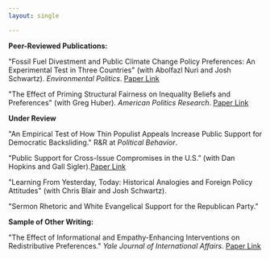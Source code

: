 ```yaml
---
layout: single

---
```


**Peer-Reviewed Publications:** 
 
"Fossil Fuel Divestment and Public Climate Change Policy Preferences: An Experimental Test in Three Countries" (with Abolfazl Nuri and Josh Schwartz). _Environmental Politics_. [Paper Link](https://www.tandfonline.com/doi/full/10.1080/09644016.2023.2178351?role=tab&tab=permissions&scroll=top)

 "The Effect of Priming Structural Fairness on Inequality Beliefs and Preferences" (with Greg Huber). _American Politics Research_. [Paper Link](https://journals.sagepub.com/eprint/XKEEENHBVUHAYAGHRCZR/full) 

**Under Review**

"An Empirical Test of How Thin Populist Appeals Increase Public Support for Democratic Backsliding." R&R at _Political Behavior_. 

"Public Support for Cross-Issue Compromises in the U.S.” (with Dan Hopkins and Gall Sigler).[Paper Link](/Compromise%Paper.pdf)

"Learning From Yesterday, Today: Historical Analogies and Foreign Policy Attitudes" (with Chris Blair and Josh Schwartz).

"Sermon Rhetoric and White Evangelical Support for the Republican Party."

**Sample of Other Writing:**

"The Effect of Informational and Empathy-Enhancing Interventions on Redistributive Preferences." _Yale Journal of International Affairs_. [Paper Link](https://www.yalejournal.org/publications/the-effect-of-informational-and-empathy-enhancing-interventions-on-redistributive-preferences)
